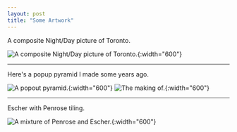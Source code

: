 ```yaml
---
layout: post
title: "Some Artwork"
---
```


[^1]: Recognizing that permanent fulfillment of desire is impossible, Buddhism teaches that a person should seek to free themselves from desire.


A composite Night/Day picture of Toronto.

![]({{site.url}}/assets/toronto.jpg "A composite Night/Day picture of Toronto."){:width="600"}

***

Here's a popup pyramid I made some years ago.

![]({{site.url}}/assets/marcitlan.jpg "A popout pyramid."){:width="600"}
![]({{site.url}}/assets/marcitlanpens.jpg "The making of."){:width="600"}

***

Escher with Penrose tiling.

![]({{site.url}}/assets/penescher.jpg "A mixture of Penrose and Escher."){:width="600"}

